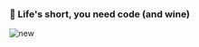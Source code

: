 ### :wine_glass: Life's short, you need code (and wine) 

![new](https://github-readme-stats.vercel.app/api?username=vodkamitlime&show_icons=true&theme=onedark)
